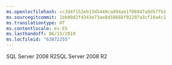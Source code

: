 ```yaml
---
ms.openlocfilehash: cc3d4f152eb13d5440cad94ae1f86947a8d57fb1
ms.sourcegitcommit: 1bb00d2f4343e73ae8d58668f02297a3cf10a4c1
ms.translationtype: HT
ms.contentlocale: es-ES
ms.lasthandoff: 06/15/2019
ms.locfileid: "63872255"
---
```

<span data-ttu-id="6f529-101">SQL Server 2008 R2</span><span class="sxs-lookup"><span data-stu-id="6f529-101">SQL Server 2008 R2</span></span>
